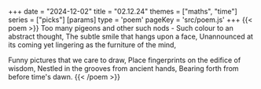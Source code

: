 +++
date = "2024-12-02"
title = "02.12.24"
themes = ["maths", "time"]
series = ["picks"]
[params]
  type = 'poem'
  pageKey = 'src/poem.js'
+++
{{< poem >}}
Too many pigeons and other such nods -
Such colour to an abstract thought,
The subtle smile that hangs upon a face,
Unannounced at its coming yet lingering as the furniture of the mind,

Funny pictures that we care to draw,
Place fingerprints on the edifice of wisdom,
Nestled in the grooves from ancient hands,
Bearing forth from before time's dawn.
{{< /poem >}}